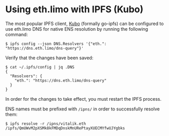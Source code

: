 # Using eth.limo with IPFS (Kubo)

The most popular IPFS client, [Kubo](https://github.com/ipfs/go-ipfs) (formally go-ipfs) can be configured to use eth.limo DNS for native ENS resolution by running the following command:

```shell
$ ipfs config --json DNS.Resolvers '{"eth.": "https://dns.eth.limo/dns-query"}'
```

Verify that the changes have been saved:

```shell
$ cat ~/.ipfs/config | jq .DNS
{
  "Resolvers": {
    "eth.": "https://dns.eth.limo/dns-query"
  }
}

```

In order for the changes to take effect, you must restart the IPFS process.

ENS names must be prefixed with `/ipns/` in order to successfully resolve them:

```shell
$ ipfs resolve -r /ipns/vitalik.eth
/ipfs/QmUWvM2pXSMk8kFMDqDnskMnURePtayXUECMYfwUJYgbks
```
